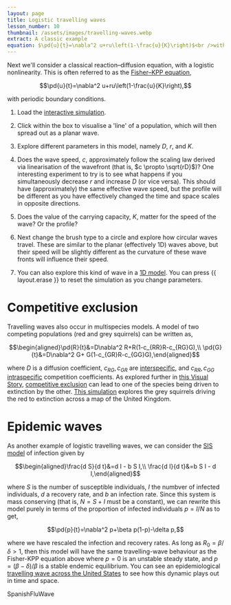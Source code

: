 ```yaml
---
layout: page
title: Logistic travelling waves
lesson_number: 10
thumbnail: /assets/images/travelling-waves.webp
extract: A classic example
equation: $\pd{u}{t}=\nabla^2 u+ru\left(1-\frac{u}{K}\right)$<br />with periodic boundary conditions
---
```

Next we'll consider a classical reaction–diffusion equation, with a logistic nonlinearity. This is often referred to as the [Fisher–KPP equation](https://en.wikipedia.org/wiki/Fisher%27s_equation),

$$\pd{u}{t}=\nabla^2 u+ru\left(1-\frac{u}{K}\right),$$

with periodic boundary conditions.

1. Load the [interactive simulation](/sim/?preset=travellingWave). 

1. Click within the box to visualise a 'line' of a population, which will then spread out as a planar wave. 

1. Explore different parameters in this model, namely $D$, $r$, and $K$. 
 
1. Does the wave speed, $c$, approximately follow the scaling law derived via linearisation of the wavefront (that is, $c \propto \sqrt{rD}$)? One interesting experiment to try is to see what happens if you simultaneously decrease $r$ and increase $D$ (or vice versa). This should have (approximately) the same effective wave speed, but the profile will be different as you have effectively changed the time and space scales in opposite directions.

1. Does the value of the carrying capacity, $K$, matter for the speed of the wave? Or the profile?

1. Next change the brush type to a circle and explore how circular waves travel. These are similar to the planar (effectively 1D) waves above, but their speed will be slightly different as the curvature of these wave fronts will influence their speed.

1. You can also explore this kind of wave in a [1D model](/sim/?preset=travellingWave1D). You can press {{ layout.erase }} to reset the simulation as you change parameters.

# Competitive exclusion

Travelling waves also occur in multispecies models. A model of two competing populations (red and grey squirrels) can be written as,

$$\begin{aligned}\pd{R}{t}&=D\nabla^2 R+R(1-c_{RR}R-c_{RG}G),\\ \pd{G}{t}&=D\nabla^2 G+ G(1-c_{GR}R-c_{GG}G),\end{aligned}$$

where $D$ is a diffusion coefficient,  $c_{RG}, c_{GR}$ are [interspecific](https://en.wikipedia.org/wiki/Interspecific_competition),  and $c_{RR},c_{GG}$ [intraspecific](https://en.wikipedia.org/wiki/Intraspecific_competition) competition coefficients. As explored further in [this Visual Story](), [competitive exclusion](https://en.wikipedia.org/wiki/Competitive_exclusion_principle) can lead to one of the species being driven to extinction by the other. [This simulation](/sim/?preset=RedGreyInvasionUK) explores the grey squirrels driving the red to extinction across a map of the United Kingdom.

# Epidemic waves

As another example of logistic travelling waves, we can consider the [SIS model](https://en.wikipedia.org/wiki/Compartmental_models_in_epidemiology#Variations_on_the_basic_SIR_model) of infection given by

$$\begin{aligned}\frac{d S}{d t}&=d I - b S I,\\ \frac{d I}{d t}&=b S I - d I,\end{aligned}$$

where $S$ is the number of susceptible individuals, $I$ the numbver of infected individuals, $d$ a recovery rate, and $b$ an infection rate. Since this system is mass conserving (that is, $N=S + I$ must be a constant), we can rewrite this model purely in terms of the proportion of infected individuals $p = I/N$ as to get,

$$\pd{p}{t}=\nabla^2 p+\beta p(1-p)-\delta p,$$

where we have rescaled the infection and recovery rates. As long as $R_0 = \beta/\delta > 1$, then this model will have the same travelling-wave behaviour as the Fisher-KPP equation above where $p=0$ is an unstable steady state, and $p=(\beta - \delta)/\beta$ is a stable endemic equilibrium. You can see an epidemiological [travelling wave across the United States](/sim/?preset=SpanishFluInvasion) to see how this dynamic plays out in time and space.


SpanishFluWave

